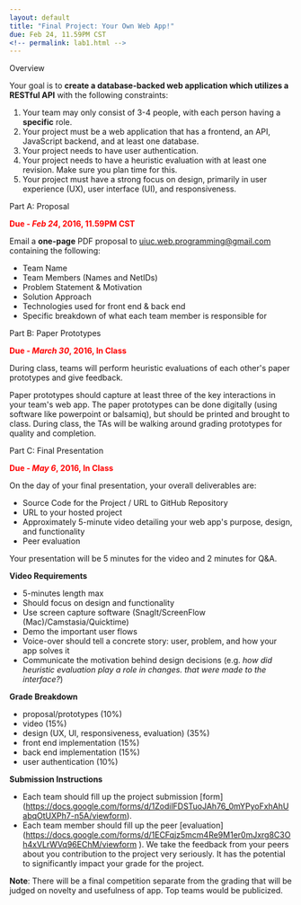 ```yaml
---
layout: default
title: "Final Project: Your Own Web App!"
due: Feb 24, 11.59PM CST
<!-- permalink: lab1.html -->
---
```



<span class="section-heading">Overview</span>

Your goal is to **create a database-backed web application which utilizes a RESTful API** with the following constraints:

1. Your team may only consist of 3-4 people, with each person having a **specific** role.
2. Your project must be a web application that has a frontend, an API, JavaScript backend, and at least one database.
3. Your project needs to have user authentication.
4. Your project needs to have a heuristic evaluation with at least one revision. Make sure you plan time for this.
5. Your project must have a strong focus on design, primarily in user experience (UX), user interface (UI), and responsiveness.

<span class="section-heading">Part A: Proposal</span>

<span style="color: red">**Due - *Feb 24*, 2016, 11.59PM CST**</span>

Email a **one-page** PDF proposal to [uiuc.web.programming@gmail.com](mailto:uiuc.web.programming@gmail.com) containing the following:

+ Team Name
+ Team Members (Names and NetIDs)
+ Problem Statement & Motivation
+ Solution Approach
+ Technologies used for front end & back end
+ Specific breakdown of what each team member is responsible for

<span class="section-heading">Part B: Paper Prototypes</span>

<span style="color: red">**Due - *March 30*, 2016, In Class**</span>

During class, teams will perform heuristic evaluations of each other's paper prototypes and give feedback.

Paper prototypes should capture at least three of the key interactions in your team's web app. The paper prototypes can be done digitally (using software like powerpoint or balsamiq), but should be printed and brought to class. During class, the TAs will be walking around grading prototypes for quality and completion.

<span class="section-heading">Part C: Final Presentation</span>

<span style="color: red">**Due - *May 6*, 2016, In Class**</span>

On the day of your final presentation, your overall deliverables are:

+ Source Code for the Project / URL to GitHub Repository
+ URL to your hosted project
+ Approximately 5-minute video detailing your web app's purpose, design, and functionality
+ Peer evaluation

Your presentation will be 5 minutes for the video and 2 minutes for Q&amp;A.

<b>Video Requirements</b>

+ 5-minutes length max
+ Should focus on design and functionality
+ Use screen capture software (SnagIt/ScreenFlow (Mac)/Camstasia/Quicktime)
+ Demo the important user flows
+ Voice-over should tell a concrete story: user, problem, and how your app solves it
+ Communicate the motivation behind design decisions (e.g. _how did heuristic evaluation play a role in changes. that were made to the interface?_)

<b>Grade Breakdown</b>

+ proposal/prototypes (10%)
+ video (15%)
+ design (UX, UI, responsiveness, evaluation) (35%)
+ front end implementation (15%)
+ back end implementation (15%)
+ user authentication (10%)

<b>Submission Instructions</b>

+ Each team should fill up the project submission [form] (https://docs.google.com/forms/d/1ZodilFDSTuoJAh76_0mYPyoFxhAhUabqOtUXPh7-n5A/viewform).
+ Each team member should fill up the  peer [evaluation] (https://docs.google.com/forms/d/1ECFqjz5mcm4Re9M1er0mJxrg8C3Oh4xVLrWVq96EChM/viewform
). We take the feedback from your peers about you contribution to the project very seriously. It has the potential to significantly impact your grade for the project.

**Note**: There will be a final competition separate from the grading that will be judged on novelty and usefulness of app. Top teams would be publicized.
